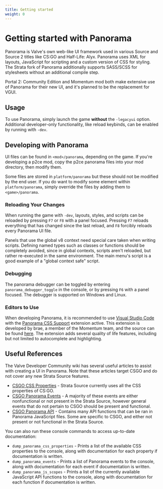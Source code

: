 ```yaml
---
title: Getting started
weight: 0
---
```


# Getting started with Panorama

Panorama is Valve's own web-like UI framework used in various Source and Source 2 titles like CS:GO and
Half-Life: Alyx. Panorama uses XML for layouts, JavaScript for scripting and a custom version of CSS
for styling. The Strata fork of Panorama additionally supports SASS/SCSS for stylesheets without an
additional compile step.

Portal 2: Community Edition and Momentum mod both make extensive use of Panorama for their new UI,
and it's planned to be the replacement for VGUI.

## Usage

To use Panorama, simply launch the game **without** the `-legacyui` option. Additional developer-only
functionality, like reload keybinds, can be enabled by running with `-dev`.

## Developing with Panorama

UI files can be found in `<mod>/panorama`, depending on the game. If you're developing a p2ce mod,
copy the p2ce panorama files into your mod directory, then modify them.

Some files are stored in `platform/panorama` but these should not be modified by the end user.
If you do want to modify some element within `platform/panorama`, simply override the files by
adding them to `<game>/panorama`.

### Reloading Your Changes

When running the game with `-dev`, layouts, styles, and scripts can be reloaded by pressing `F7` or `F8` with a panel focused.
Pressing `F7` reloads everything that has changed since the last reload, and `F8` forcibly reloads every Panorama UI file.

Panels that use the global v8 context need special care taken when writing scripts. Defining named types such as classes or
functions should be completely avoided, since in global contexts, scripts aren't reloaded, but rather re-executed in the same
environment. The main menu's script is a good example of a "global context safe" script.

### Debugging

The panorama debugger can be toggled by entering `panorama_debugger_toggle` in the console, or by pressing `F6` with a
panel focused. The debugger is supported on Windows and Linux.

### Editors to Use

When developing Panorama, it is recommended to use [Visual Studio Code](https://code.visualstudio.com/) with the [Panorama CSS Support](https://marketplace.visualstudio.com/items?itemName=braemie.panorama-css) extension active. This extension is developed by brae, a member of the Momentum team, and the source can be found [here](https://github.com/braem/vscode-panorama-css). The extension adds several quality of life features, including but not limited to autocomplete and highlighting.

## Useful References

The Valve Developer Community wiki has several useful articles to assist with creating a UI in Panorama. Note that these
articles target CSGO and do not cover any new Strata Source features.

-   [CSGO CSS Properties](https://developer.valvesoftware.com/wiki/CSGO_Panorama_CSS_Properties) - Strata Source currently uses
    all the CSS properties of CS:GO.
-   [CSGO Panorama Events](https://developer.valvesoftware.com/wiki/CSGO_Panorama_Events) - A majority of these events are either
    nonfunctional or not present in the Strata Source, however general events that do not pertain to CSGO should be present and
    functional.
-   [CSGO Panorama API](https://developer.valvesoftware.com/wiki/CSGO_Panorama_API) - Contains many API functions that can be ran
    in Panorama JavaScript files. Some are specific to CSGO, and either not present or not functional in the Strata Source.

You can also run these console commands to access up-to-date documentation:

-   `dump_panorama_css_properties` - Prints a list of the available CSS properties to the console, along with documentation for
    each property if documentation is written.
-   `dump_panorama_events` - Prints a list of Panorama events to the console, along with documentation for each event if documentation
    is written.
-   `dump_panorama_js_scopes` - Prints a list of the currently available JavaScript API functions to the console, along with
    documentation for each function if documentation is written.
